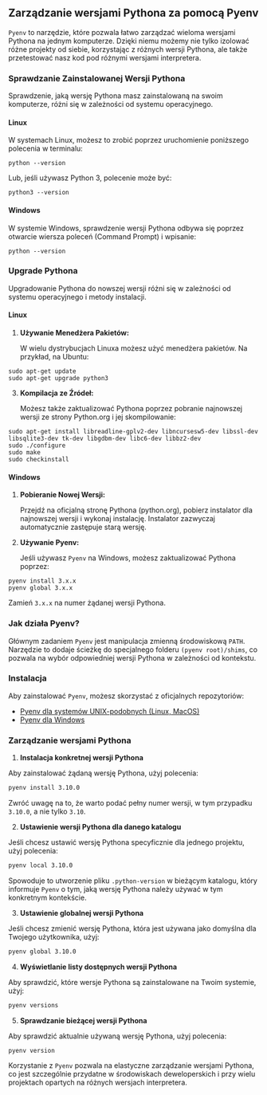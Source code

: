 ## Zarządzanie wersjami Pythona za pomocą Pyenv

`Pyenv` to narzędzie, które pozwala łatwo zarządzać wieloma wersjami Pythona na jednym komputerze. Dzięki niemu możemy nie tylko izolować różne projekty od siebie, korzystając z różnych wersji Pythona, ale także przetestować nasz kod pod różnymi wersjami interpretera.

### Sprawdzanie Zainstalowanej Wersji Pythona

Sprawdzenie, jaką wersję Pythona masz zainstalowaną na swoim komputerze, różni się w zależności od systemu operacyjnego.

#### Linux

W systemach Linux, możesz to zrobić poprzez uruchomienie poniższego polecenia w terminalu:

```
python --version
```

Lub, jeśli używasz Python 3, polecenie może być:

```
python3 --version
```

#### Windows

W systemie Windows, sprawdzenie wersji Pythona odbywa się poprzez otwarcie wiersza poleceń (Command Prompt) i wpisanie:

```
python --version
```

### Upgrade Pythona

Upgradowanie Pythona do nowszej wersji różni się w zależności od systemu operacyjnego i metody instalacji.

#### Linux

1. **Używanie Menedżera Pakietów:**

   W wielu dystrybucjach Linuxa możesz użyć menedżera pakietów. Na przykład, na Ubuntu:

```
sudo apt-get update
sudo apt-get upgrade python3
```

3. **Kompilacja ze Źródeł:**

   Możesz także zaktualizować Pythona poprzez pobranie najnowszej wersji ze strony Python.org i jej skompilowanie:

```sudo apt-get install build-essential checkinstall
sudo apt-get install libreadline-gplv2-dev libncursesw5-dev libssl-dev libsqlite3-dev tk-dev libgdbm-dev libc6-dev libbz2-dev
sudo ./configure
sudo make
sudo checkinstall
```

#### Windows

1. **Pobieranie Nowej Wersji:**

   Przejdź na oficjalną stronę Pythona (python.org), pobierz instalator dla najnowszej wersji i wykonaj instalację. Instalator zazwyczaj automatycznie zastępuje starą wersję.

2. **Używanie Pyenv:**

   Jeśli używasz `Pyenv` na Windows, możesz zaktualizować Pythona poprzez:

```
pyenv install 3.x.x
pyenv global 3.x.x
```

Zamień `3.x.x` na numer żądanej wersji Pythona.

### Jak działa Pyenv?

Głównym zadaniem `Pyenv` jest manipulacja zmienną środowiskową `PATH`. Narzędzie to dodaje ścieżkę do specjalnego folderu `(pyenv root)/shims`, co pozwala na wybór odpowiedniej wersji Pythona w zależności od kontekstu.

### Instalacja

Aby zainstalować `Pyenv`, możesz skorzystać z oficjalnych repozytoriów:

* [Pyenv dla systemów UNIX-podobnych (Linux, MacOS)](https://github.com/pyenv/pyenv)
* [Pyenv dla Windows](https://github.com/pyenv-win/pyenv-win)

### Zarządzanie wersjami Pythona

1. **Instalacja konkretnej wersji Pythona**

Aby zainstalować żądaną wersję Pythona, użyj polecenia:

```bash
pyenv install 3.10.0
```

Zwróć uwagę na to, że warto podać pełny numer wersji, w tym przypadku `3.10.0`, a nie tylko `3.10`.

2. **Ustawienie wersji Pythona dla danego katalogu**

Jeśli chcesz ustawić wersję Pythona specyficznie dla jednego projektu, użyj polecenia:

```bash
pyenv local 3.10.0
```

Spowoduje to utworzenie pliku `.python-version` w bieżącym katalogu, który informuje `Pyenv` o tym, jaką wersję Pythona należy używać w tym konkretnym kontekście.

3. **Ustawienie globalnej wersji Pythona**

Jeśli chcesz zmienić wersję Pythona, która jest używana jako domyślna dla Twojego użytkownika, użyj:

```bash
pyenv global 3.10.0
```

4. **Wyświetlanie listy dostępnych wersji Pythona**

Aby sprawdzić, które wersje Pythona są zainstalowane na Twoim systemie, użyj:

```bash
pyenv versions
```

5. **Sprawdzanie bieżącej wersji Pythona**

Aby sprawdzić aktualnie używaną wersję Pythona, użyj polecenia:

```bash
pyenv version
```

Korzystanie z `Pyenv` pozwala na elastyczne zarządzanie wersjami Pythona, co jest szczególnie przydatne w środowiskach deweloperskich i przy wielu projektach opartych na różnych wersjach interpretera.
